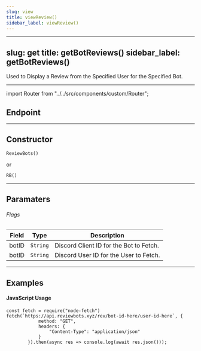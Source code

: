```yaml
---
slug: view
title: viewReview()
sidebar_label: viewReview()
---
```


---
slug: get
title: getBotReviews()
sidebar_label: getBotReviews()
---

Used to Display a Review from the Specified User for the Specified Bot.

---

import Router from "../../src/components/custom/Router";

## Endpoint
<Router type="GET" path="/rev/:botID/:userID" />

---

## Constructor
```
ReviewBots()
```

or 

```
RB()
```

---

## Paramaters
###### Flags 
| Field     | Type        | Description                                                                                         |
| --------- | ----------- | --------------------------------------------------------------------------------------------------- |
| botID     | `String`    | Discord Client ID for the Bot to Fetch.                                                             |
| botID     | `String`    | Discord User ID for the User to Fetch.                                                              |


---

## Examples

#### JavaScript Usage

```js:title=node-fetch
const fetch = require("node-fetch")
fetch(`https://api.reviewbots.xyz/rev/bot-id-here/user-id-here`, {
            method: "GET",
            headers: {
                "Content-Type": "application/json"
            }
        }).then(async res => console.log(await res.json()));
```


